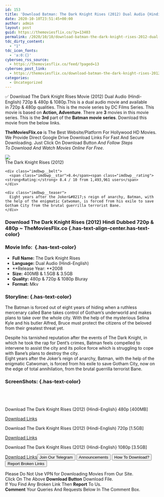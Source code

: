```yaml
---
id: 153
title: 'Download Batman: The Dark Knight Rises (2012) Dual Audio {Hindi-English} 480p [400MB] || 720p [1.4GB] || 1080p [3.5GB]'
date: 2020-10-10T23:51:45+00:00
author: admin
layout: post
guid: https://themoviesflix.co/?p=13403
permalink: /2020/10/10/download-batman-the-dark-knight-rises-2012-dual-audio-hindi-english-480p-400mb-720p-1-4gb-1080p-3-5gb/
tdc_dirty_content:
  - "1"
tdc_icon_fonts:
  - 'a:0:{}'
cyberseo_rss_source:
  - https://themoviesflix.co/feed/?paged=13
cyberseo_post_link:
  - https://themoviesflix.co/download-batman-the-dark-knight-rises-2012-hindi-english-480p-720p-1080p/
categories:
  - Uncategorized
---
```

✅&nbsp;Download&nbsp;The Dark Knight Rises&nbsp;Movie&nbsp;(2012) Dual Audio&nbsp;(Hindi-English)&nbsp;720p &&nbsp;480p&nbsp;& 1080p.This is&nbsp;a&nbsp;dual audio&nbsp;movie and available in&nbsp;720p&nbsp;&&nbsp;480p&nbsp;qualities. This is the movie series by DC Films Series. This movie is based on&nbsp;**Action, Adventure**. There are&nbsp;**3**&nbsp;movies in this movie series. This is the&nbsp;**3rd**&nbsp;part of the&nbsp;**Batman movie series**. Download this movie from the below links.

**TheMoviesFlix.co**&nbsp;is The Best Website/Platform For Hollywood HD Movies. We Provide Direct Google Drive Download Links For Fast And Secure Downloading. Just Click On Download Button&nbsp;_And Follow Steps To&nbsp;Download And Watch Movies Online For Free_.

<div class="imdbwp imdbwp--movie dark">
  <div class="imdbwp__thumb">
    <a class="imdbwp__link" target="_blank" title="The Dark Knight Rises" href="https://www.imdb.com/title/tt1345836/" rel="nofollow noopener noreferrer"><img class="imdbwp__img" src="https://m.media-amazon.com/images/M/MV5BMTk4ODQzNDY3Ml5BMl5BanBnXkFtZTcwODA0NTM4Nw@@._V1_SX300.jpg" /></a>
  </div>
  
  <div class="imdbwp__content">
    <div class="imdbwp__header">
      <span class="imdbwp__title">The Dark Knight Rises</span> (2012)
    </div>
    
    <div class="imdbwp__belt">
      <span class="imdbwp__star">8.4</span><span class="imdbwp__rating"><strong>Rating:</strong> 8.4 / 10 from 1,493,961 users</span>
    </div>
    
    <div class="imdbwp__teaser">
      Eight years after the Joker&#8217;s reign of anarchy, Batman, with the help of the enigmatic Catwoman, is forced from his exile to save Gotham City from the brutal guerrilla terrorist Bane.
    </div>
  </div>
</div>

### Download The Dark Knight Rises (2012) Hindi Dubbed 720p & 480p ~ TheMoviesFlix.co {.has-text-align-center.has-text-color}

### Movie Info:&nbsp; {.has-text-color}

  * **Full Name:**&nbsp;The Dark Knight Rises
  * **Language:**&nbsp;Dual Audio (Hindi-English)
  * **Release Year:&nbsp;**2008
  * **Size:**&nbsp;400MB & 1.5GB & 3.5GB
  * **Quality:**&nbsp;480p & 720p & 1080p Bluray
  * **Format:**&nbsp;Mkv

### Storyline: {.has-text-color}

The Batman is forced out of eight years of hiding when a ruthless mercenary called Bane takes control of Gotham’s underworld and makes plans to take over the whole city. With the help of the mysterious Selina Kyle and his butler Alfred, Bruce must protect the citizens of the beloved from their greatest threat yet.

Despite his tarnished reputation after the events of The Dark Knight, in which he took the rap for Dent’s crimes, Batman feels compelled to intervene to assist the city and its police force which is struggling to cope with Bane’s plans to destroy the city.  
Eight years after the Joker’s reign of anarchy, Batman, with the help of the enigmatic Catwoman, is forced from his exile to save Gotham City, now on the edge of total annihilation, from the brutal guerrilla terrorist Bane.

### ScreenShots: {.has-text-color}

<div class="wp-block-image">
  <figure class="aligncenter"><img src="https://i.imgur.com/3a6wbWZ.jpg" alt /></figure>
</div>

<div class="wp-block-image">
  <figure class="aligncenter"><img src="https://i.imgur.com/lUEHYan.png" alt /></figure>
</div>

<div class="wp-block-image">
  <figure class="aligncenter"><img src="https://i.imgur.com/ilbAtct.png" alt /></figure>
</div>

<div class="wp-block-image">
  <figure class="aligncenter"><img src="https://i.imgur.com/IiivpMG.png" alt /></figure>
</div>

<p class="has-text-align-center has-text-color has-medium-font-size">
  Download The Dark Knight Rises (2012) {Hindi-English} 480p [400MB]
</p>

<span class="mb-center maxbutton-3-center"><span class="maxbutton-3-container mb-container"><a class="maxbutton-3 maxbutton maxbutton-post-button" target="_blank" rel="nofollow noopener noreferrer" href="https://coinquint.com/a13002/"><span class="mb-text">Download Links</span></a></span></span>

<p class="has-text-align-center has-text-color has-medium-font-size">
  Download The Dark Knight Rises (2012) (Hindi-English) 720p [1.5GB]
</p>

<span class="mb-center maxbutton-3-center"><span class="maxbutton-3-container mb-container"><a class="maxbutton-3 maxbutton maxbutton-post-button" target="_blank" rel="nofollow noopener noreferrer" href="https://coinquint.com/a13004/"><span class="mb-text">Download Links</span></a></span></span>

<p class="has-text-align-center has-text-color has-medium-font-size">
  Download The Dark Knight Rises (2012) {Hindi-English} 1080p [3.5GB]
</p>

<span class="mb-center maxbutton-3-center"><span class="maxbutton-3-container mb-container"><a class="maxbutton-3 maxbutton maxbutton-post-button" target="_blank" rel="nofollow noopener noreferrer" href="https://coinquint.com/a13006/"><span class="mb-text">Download Links</span></a></span></span><a href="https://t.me/themoviesflixcom" target="_blank" data-wpel-link="external" rel="nofollow external noopener noreferrer"><button class="button button5">Join Our Telegram</button></a> <a href="https://themoviesflix.co/download-batman-the-dark-knight-rises-2012-hindi-english-480p-720p-1080p/#" target="_blank" data-wpel-link="external" rel="nofollow external noopener noreferrer"><button class="button button5">Announcements</button></a> <a href="https://themoviesflix.com/how-to-download/" target="_blank" data-wpel-link="external" rel="nofollow external noopener noreferrer"><button class="button button5">How To Download?</button></a> <a href="https://themoviesflix.co/download-batman-the-dark-knight-rises-2012-hindi-english-480p-720p-1080p/#" target="_blank" data-wpel-link="external" rel="nofollow external noopener noreferrer"><button class="button button5">Report Broken Links</button></a> 

<div class="alert alert-danger">
  Please Do Not Use VPN for Downloading Movies From Our Site.
</div>

<div class="alert alert-success">
  Click On The Above <strong>Download Button</strong> Download File.
</div>

<div class="alert alert-warning">
  If You Find Any Broken Link Then <strong>Report</strong> To Us.
</div>

<div class="alert alert-info">
  <strong>Comment</strong> Your Queries And Requests Below In The Comment Box.
</div>